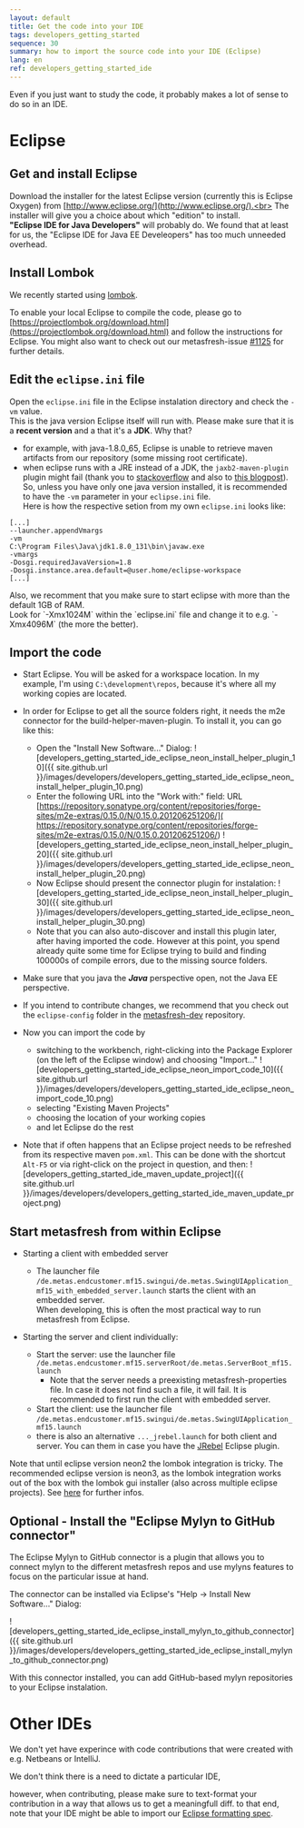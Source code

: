 ```yaml
---
layout: default
title: Get the code into your IDE
tags: developers_getting_started
sequence: 30
summary: how to import the source code into your IDE (Eclipse)
lang: en
ref: developers_getting_started_ide
---
```


Even if you just want to study the code, it probably makes a lot of sense to do so in an IDE.

# Eclipse

## Get and install Eclipse

Download the installer for the latest Eclipse version (currently this is Eclipse Oxygen) from [http://www.eclipse.org/](http://www.eclipse.org/).<br>
The installer will give you a choice about which "edition" to install.<br>
**"Eclipse IDE for Java Developers"** will probably do. We found that at least for us, the "Eclipse IDE for Java EE Develeopers" has too much unneeded overhead.

## Install Lombok

We recently started using [lombok](https://projectlombok.org/).

To enable your local Eclipse to compile the code, please go to [https://projectlombok.org/download.html](https://projectlombok.org/download.html) and follow the instructions for Eclipse. You might also want to check out our metasfresh-issue [#1125](https://github.com/metasfresh/metasfresh/issues/1125) for further details.

## Edit the `eclipse.ini` file

Open the `eclipse.ini` file in the Eclipse instalation directory and check the `-vm` value.<br>
This is the java version Eclipse itself will run with. Please make sure that it is a **recent version** and a that it's a **JDK**. Why that?
* for example, with java-1.8.0_65, Eclipse is unable to retrieve maven artifacts from our repository (some missing root certificate).
* when eclipse runs with a JRE instead of a JDK, the `jaxb2-maven-plugin` plugin might fail (thank you to [stackoverflow](https://stackoverflow.com/questions/34173363/errorlistener-missing-when-using-maven-jaxb-plugin-with-eclipse-and-m2e) and also to [this blogpost](http://diggingthroughcode.blogspot.de/2016/05/trouble-with-maven-jaxb2-plugin-and.html)).<br>
So, unless you have only one java version installed, it is recommended to have the `-vm` parameter in your `eclipse.ini` file.<br>
Here is how the respective setion from my own `eclipse.ini` looks like:
```
[...]
--launcher.appendVmargs
-vm
C:\Program Files\Java\jdk1.8.0_131\bin\javaw.exe
-vmargs
-Dosgi.requiredJavaVersion=1.8
-Dosgi.instance.area.default=@user.home/eclipse-workspace
[...]
```
<p>
Also, we recomment that you make sure to start eclipse with more than the default 1GB of RAM.<br>
Look for `-Xmx1024M` within the `eclipse.ini` file and change it to e.g. `-Xmx4096M` (the more the better).

## Import the code

* Start Eclipse. You will be asked for a workspace location. In my example, I'm using `C:\development\repos`, because it's where all my working copies are located.
* In order for Eclipse to get all the source folders right, it needs the m2e connector for the build-helper-maven-plugin. To install it, you can go like this:
  - Open the "Install New Software..." Dialog:
![developers_getting_started_ide_eclipse_neon_install_helper_plugin_10]({{ site.github.url }}/images/developers/developers_getting_started_ide_eclipse_neon_install_helper_plugin_10.png)
  - Enter the following URL into the "Work with:" field: URL [https://repository.sonatype.org/content/repositories/forge-sites/m2e-extras/0.15.0/N/0.15.0.201206251206/]( https://repository.sonatype.org/content/repositories/forge-sites/m2e-extras/0.15.0/N/0.15.0.201206251206/)
![developers_getting_started_ide_eclipse_neon_install_helper_plugin_20]({{ site.github.url }}/images/developers/developers_getting_started_ide_eclipse_neon_install_helper_plugin_20.png)
  - Now Eclipse should present the connector plugin for instalation:
![developers_getting_started_ide_eclipse_neon_install_helper_plugin_30]({{ site.github.url }}/images/developers/developers_getting_started_ide_eclipse_neon_install_helper_plugin_30.png)
  - Note that you can also auto-discover and install this plugin later, after having imported the code. However at this point, you spend already quite some time for Eclipse trying to build and finding 100000s of compile errors, due to the missing source folders.
* Make sure that you java the ***Java*** perspective open, not the Java EE perspective.
* If you intend to contribute changes, we recommend that you check out the `eclipse-config` folder in the [metasfresh-dev](https://github.com/metasfresh/metasfresh-dev) repository.
* Now you can import the code by
  - switching to the workbench, right-clicking into the Package Explorer (on the left of the Eclipse window) and choosing "Import..."
![developers_getting_started_ide_eclipse_neon_import_code_10]({{ site.github.url }}/images/developers/developers_getting_started_ide_eclipse_neon_import_code_10.png)
  - selecting "Existing Maven Projects"
  - choosing the location of your working copies
  - and let Eclipse do the rest

* Note that if often happens that an Eclipse project needs to be refreshed from its respective maven `pom.xml`. This can be done with the shortcut `Alt-F5` or via right-click on the project in question, and then:
![developers_getting_started_ide_maven_update_project]({{ site.github.url }}/images/developers/developers_getting_started_ide_maven_update_project.png)


## Start metasfresh from within Eclipse

* Starting a client with embedded server
  - The launcher file `/de.metas.endcustomer.mf15.swingui/de.metas.SwingUIApplication_mf15_with_embedded_server.launch` starts the client with an embedded server.<br>When developing, this is often the most practical way to run metasfresh from Eclipse.

* Starting the server and client individually:
  - Start the server: use the launcher file `/de.metas.endcustomer.mf15.serverRoot/de.metas.ServerBoot_mf15.launch`
    * Note that the server needs a preexisting metasfresh-properties file. In case it does not find such a file, it will fail. It is recommended to first run the client with embedded server.
  - Start the client: use the launcher file `/de.metas.endcustomer.mf15.swingui/de.metas.SwingUIApplication_mf15.launch`
  - there is also an alternative  `..._jrebel.launch` for both client and server. You can them in case you have the [JRebel](http://zeroturnaround.com/software/jrebel/) Eclipse plugin.


Note that until eclipse version neon2 the lombok integration is tricky.
The recommended eclipse version is neon3, as the lombok integration works out of the box with the lombok gui installer (also across multiple eclipse projects). See [here](http://stackoverflow.com/questions/42444457/lombok-does-not-work-for-eclipse-neon) for further infos.

## Optional - Install the "Eclipse Mylyn to GitHub connector"

The Eclipse Mylyn to GitHub connector is a plugin that allows you to connect mylyn to the different metasfresh repos and use mylyns features to focus on the particular issue at hand.

The connector can be installed via Eclipse's "Help -> Install New Software..." Dialog:

![developers_getting_started_ide_eclipse_install_mylyn_to_github_connector]({{ site.github.url }}/images/developers/developers_getting_started_ide_eclipse_install_mylyn_to_github_connector.png)

With this connector installed, you can add GitHub-based mylyn repositories to your Eclipse instalation.

# Other IDEs

We don't yet have experince with code contributions that were created with e.g. Netbeans or IntelliJ.

We don't think there is a need to dictate a particular IDE,

however, when contributing, please make sure to text-format your contribution in a way that allows us to get a meaningfull diff.
to that end, note that your IDE might be able to import our [Eclipse formatting spec](https://github.com/metasfresh/metasfresh-dev/blob/master/eclipse-config/eclipse_metas_formatter.xml).
